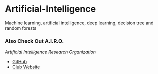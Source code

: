 # Artificial-Intelligence
Machine learning, artificial intelligence, deep learning, decision tree and random forests


### Also Check Out A.I.R.O.
*Artificial Intelligence Research Organization*
* [GitHub](https://github.com/Abesuden/A.I.R.O.)
* [Club Website](https://airesearchorg.com)
